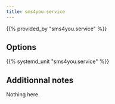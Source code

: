 ```yaml
---
title: sms4you.service
---
```


{{% provided_by "sms4you.service" %}}

## Options

{{% systemd_unit "sms4you.service" %}}

## Additionnal notes

Nothing here.